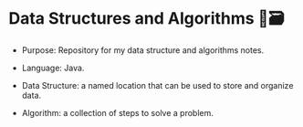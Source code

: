 # Data Structures and Algorithms 👾🗃️

- Purpose: Repository for my data structure and algorithms notes.
- Language: Java.

- Data Structure: a named location that can be used to store and organize data.
- Algorithm: a collection of steps to solve a problem.
